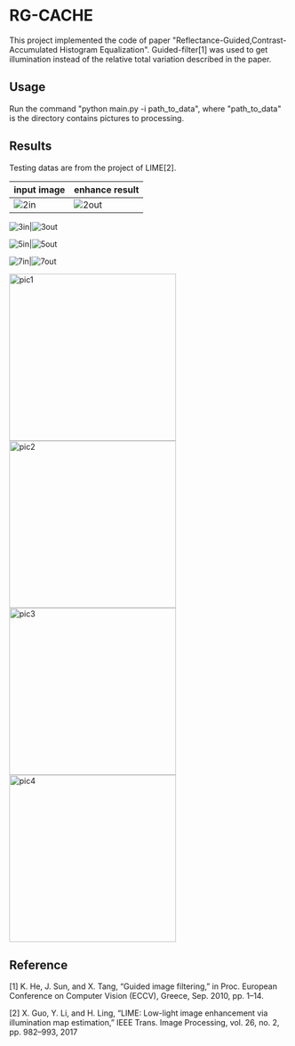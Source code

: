 # RG-CACHE

This project implemented the code of paper "Reflectance-Guided,Contrast-Accumulated Histogram Equalization". Guided-filter[1] was used to get illumination instead of the relative total variation described in the paper.

## Usage

Run the command "python main.py -i path_to_data", where "path_to_data" is the directory contains pictures to processing.

## Results
Testing datas are from the project of LIME[2].


input image|enhance result
----|----
![2in](https://github.com/DavidQiuChao/RG-CACHE/blob/main/figs/2.bmp)|![2out](https://github.com/DavidQiuChao/RG-CACHE/blob/main/figs/2___res.jpg)

![3in](https://github.com/DavidQiuChao/RG-CACHE/blob/main/figs/3.bmp)|![3out](https://github.com/DavidQiuChao/RG-CACHE/blob/main/figs/3_res.jpg)

![5in](https://github.com/DavidQiuChao/RG-CACHE/blob/main/figs/5.bmp)|![5out](https://github.com/DavidQiuChao/RG-CACHE/blob/main/figs/5_res.jpg)

![7in](https://github.com/DavidQiuChao/RG-CACHE/blob/main/figs/7.bmp)|![7out](https://github.com/DavidQiuChao/RG-CACHE/blob/main/figs/7_res.jpg)



<img src="https://github.com/DavidQiuChao/RG-CACHE/blob/main/7.jpg" width = "300" height = "300" alt="pic1"/> <img src="https://github.com/DavidQiuChao/RG-CACHE/blob/main/3.jpg" width = "300" height = "300" alt="pic2"/>
<img src="https://github.com/DavidQiuChao/RG-CACHE/blob/main/2.jpg" width = "300" height = "300" alt="pic3"/> <img src="https://github.com/DavidQiuChao/RG-CACHE/blob/main/5.jpg" width = "300" height = "300" alt="pic4"/>    






## Reference

[1] K. He, J. Sun, and X. Tang, “Guided image filtering,” in Proc. European Conference on Computer Vision (ECCV), Greece, Sep. 2010, pp. 1–14.

[2] X. Guo, Y. Li, and H. Ling, “LIME: Low-light image enhancement via illumination map estimation,” IEEE Trans. Image Processing, vol. 26, no. 2, pp. 982–993, 2017
